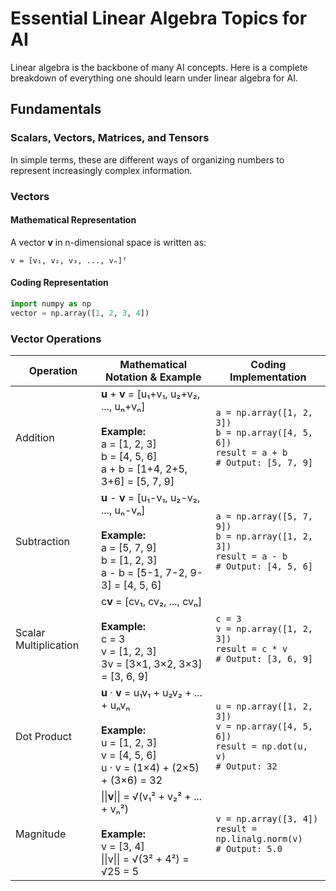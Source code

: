 # Essential Linear Algebra Topics for AI

Linear algebra is the backbone of many AI concepts. Here is a complete breakdown of everything one should learn under linear algebra for AI.

## Fundamentals

### Scalars, Vectors, Matrices, and Tensors

In simple terms, these are different ways of organizing numbers to represent increasingly complex information.

### Vectors

#### Mathematical Representation
A vector **v** in n-dimensional space is written as:

```
v = [v₁, v₂, v₃, ..., vₙ]ᵀ
```

#### Coding Representation
```python
import numpy as np
vector = np.array([1, 2, 3, 4])
```


### Vector Operations

| Operation | Mathematical Notation & Example | Coding Implementation |
|-----------|--------------------------------|----------------------|
| Addition | **u** + **v** = [u₁+v₁, u₂+v₂, ..., uₙ+vₙ]<br><br>**Example:**<br>a = [1, 2, 3]<br>b = [4, 5, 6]<br>a + b = [1+4, 2+5, 3+6] = [5, 7, 9] | `a = np.array([1, 2, 3])`<br>`b = np.array([4, 5, 6])`<br>`result = a + b`<br>`# Output: [5, 7, 9]` |
| Subtraction | **u** - **v** = [u₁-v₁, u₂-v₂, ..., uₙ-vₙ]<br><br>**Example:**<br>a = [5, 7, 9]<br>b = [1, 2, 3]<br>a - b = [5-1, 7-2, 9-3] = [4, 5, 6] | `a = np.array([5, 7, 9])`<br>`b = np.array([1, 2, 3])`<br>`result = a - b`<br>`# Output: [4, 5, 6]` |
| Scalar Multiplication | c**v** = [cv₁, cv₂, ..., cvₙ]<br><br>**Example:**<br>c = 3<br>v = [1, 2, 3]<br>3v = [3×1, 3×2, 3×3] = [3, 6, 9] | `c = 3`<br>`v = np.array([1, 2, 3])`<br>`result = c * v`<br>`# Output: [3, 6, 9]` |
| Dot Product | **u** · **v** = u₁v₁ + u₂v₂ + ... + uₙvₙ<br><br>**Example:**<br>u = [1, 2, 3]<br>v = [4, 5, 6]<br>u · v = (1×4) + (2×5) + (3×6) = 32 | `u = np.array([1, 2, 3])`<br>`v = np.array([4, 5, 6])`<br>`result = np.dot(u, v)`<br>`# Output: 32` |
| Magnitude | \|\|**v**\|\| = √(v₁² + v₂² + ... + vₙ²)<br><br>**Example:**<br>v = [3, 4]<br>\|\|v\|\| = √(3² + 4²) = √25 = 5 | `v = np.array([3, 4])`<br>`result = np.linalg.norm(v)`<br>`# Output: 5.0` |

